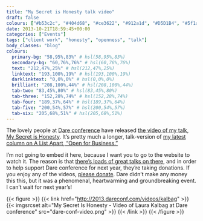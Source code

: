 ```yaml
---
title: "My Secret is Honesty talk video"
draft: false
colours: ["#b53c2c", "#404d68", "#ce3622", "#912a1d", "#D5D1B4", "#5f1a11", "#ffffff"]
date: 2013-10-21T18:59:45+00:00
categories: ["Events"]
tags: ["client work", "honesty", "openness", "talk"]
body_classes: "blog"
colours:
  primary-bg: "58,95%,83%" # hsl(58,95%,83%)
  secondary-bg: "60,76%,76%" # hsl(60,76%,76%)
  text: "212,47%,25%" # hsl(212,47%,25%)
  linktext: "193,100%,19%" # hsl(193,100%,19%)
  darklinktext: "0,0%,0%" # hsl(0,0%,0%)
  brilliant: "208,100%,44%" # hsl(208,100%,44%)
  tab-two: "83,45%,80%" # hsl(83,45%,80%)
  tab-three: "152,28%,74%" # hsl(152,28%,74%)
  tab-four: "189,37%,64%" # hsl(189,37%,64%)
  tab-five: "200,54%,57%" # hsl(200,54%,57%)
  tab-six: "205,68%,51%" # hsl(205,68%,51%)
---
```


The lovely people at [Dare conference](http://2013.dareconf.com) have released [the video of my talk, My Secret is Honesty](http://2013.dareconf.com/videos/kalbag). It’s pretty much a longer, talk-version of [my latest column on A List Apart, “Open for Business.”](http://alistapart.com/column/open-for-business)

I’m not going to embed it here, because I want you to go to the website to watch it. The reason is that [there’s loads of great talks on there](http://2013.dareconf.com/videos "Dare conference videos"), and in order to help support Dare conference for next year, they’re taking donations. If you enjoy any of the videos, [please donate](http://2013.dareconf.com/videos#donate "Donate to Dare conference"). Dare didn’t make any money this this, but it was a phenomenal, heartwarming and groundbreaking event. I can’t wait for next year’s!

{{< figure >}}
  {{< link href="http://2013.dareconf.com/videos/kalbag" >}}
  	{{< imgsrcset alt="My Secret Is Honesty - Video of Laura Kalbag at Dare conference" src="dare-conf-video.png" >}}
  {{< /link >}}
{{< /figure >}}

	